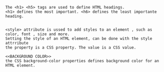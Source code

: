     The <h1> <h5> tags are used to define HTML headings.
    <h1> defines the most important. <h6> defines the least importante heading. 


    <style> attribute is ussed to add styles to an element , such as color, font , size and more. 
    Setting the style of an HTML element, can be done with the style attrribute
    the property is a CSS property. The value is a CSS value.

    <<BACKGROUND COLOR>>
    the CSS background-color properties defines background color for an HTML element. 

    